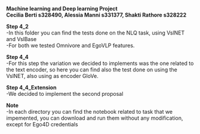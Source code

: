 **Machine learning and Deep learning Project**<br />
**Cecilia Berti s328490, Alessia Manni s331377, Shakti Rathore s328222**<br />

**Step 4_2**<br />
-In this folder you can find the tests done on the NLQ task, using VslNET and VslBase <br />
-For both we tested Omnivore and EgoVLP features. <br />


**Step 4_4**<br />
-For this step the variation we decided to implements was the one related to the text encoder, so here you can find also the test done on using the VslNET, also using as encoder GloVe.

**Step 4_4_Extension**<br />
-We decided to implement the second proposal
<br />


**Note**<br />
-In each directory you can find the notebook related to task that we impemented, you can download and run them without any modification, except for Ego4D credentials
